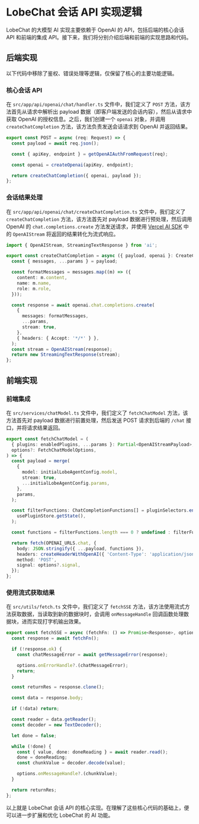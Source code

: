 # LobeChat 会话 API 实现逻辑

LobeChat 的大模型 AI 实现主要依赖于 OpenAI 的 API，包括后端的核心会话 API 和前端的集成 API。接下来，我们将分别介绍后端和前端的实现思路和代码。

## 后端实现

以下代码中移除了鉴权、错误处理等逻辑，仅保留了核心的主要功能逻辑。

### 核心会话 API

在 `src/app/api/openai/chat/handler.ts` 文件中，我们定义了 `POST` 方法，该方法首先从请求中解析出 payload 数据（即客户端发送的会话内容），然后从请求中获取 OpenAI 的授权信息。之后，我们创建一个 `openai` 对象，并调用 `createChatCompletion` 方法，该方法负责发送会话请求到 OpenAI 并返回结果。

```ts
export const POST = async (req: Request) => {
  const payload = await req.json();

  const { apiKey, endpoint } = getOpenAIAuthFromRequest(req);

  const openai = createOpenai(apiKey, endpoint);

  return createChatCompletion({ openai, payload });
};
```

### 会话结果处理

在 `src/app/api/openai/chat/createChatCompletion.ts` 文件中，我们定义了 `createChatCompletion` 方法，该方法首先对 payload 数据进行预处理，然后调用 OpenAI 的 `chat.completions.create` 方法发送请求，并使用 [Vercel AI SDK](https://sdk.vercel.ai/docs) 中的 `OpenAIStream` 将返回的结果转化为流式响应。

```ts
import { OpenAIStream, StreamingTextResponse } from 'ai';

export const createChatCompletion = async ({ payload, openai }: CreateChatCompletionOptions) => {
  const { messages, ...params } = payload;

  const formatMessages = messages.map((m) => ({
    content: m.content,
    name: m.name,
    role: m.role,
  }));

  const response = await openai.chat.completions.create(
    {
      messages: formatMessages,
      ...params,
      stream: true,
    },
    { headers: { Accept: '*/*' } },
  );
  const stream = OpenAIStream(response);
  return new StreamingTextResponse(stream);
};
```

## 前端实现

### 前端集成

在 `src/services/chatModel.ts` 文件中，我们定义了 `fetchChatModel` 方法，该方法首先对 payload 数据进行前置处理，然后发送 POST 请求到后端的 `/chat` 接口，并将请求结果返回。

```ts
export const fetchChatModel = (
  { plugins: enabledPlugins, ...params }: Partial<OpenAIStreamPayload>,
  options?: FetchChatModelOptions,
) => {
  const payload = merge(
    {
      model: initialLobeAgentConfig.model,
      stream: true,
      ...initialLobeAgentConfig.params,
    },
    params,
  );

  const filterFunctions: ChatCompletionFunctions[] = pluginSelectors.enabledSchema(enabledPlugins)(
    usePluginStore.getState(),
  );

  const functions = filterFunctions.length === 0 ? undefined : filterFunctions;

  return fetch(OPENAI_URLS.chat, {
    body: JSON.stringify({ ...payload, functions }),
    headers: createHeaderWithOpenAI({ 'Content-Type': 'application/json' }),
    method: 'POST',
    signal: options?.signal,
  });
};
```

### 使用流式获取结果

在 `src/utils/fetch.ts` 文件中，我们定义了 `fetchSSE` 方法，该方法使用流式方法获取数据，当读取到新的数据块时，会调用 `onMessageHandle` 回调函数处理数据块，进而实现打字机输出效果。

```ts
export const fetchSSE = async (fetchFn: () => Promise<Response>, options: FetchSSEOptions = {}) => {
  const response = await fetchFn();

  if (!response.ok) {
    const chatMessageError = await getMessageError(response);

    options.onErrorHandle?.(chatMessageError);
    return;
  }

  const returnRes = response.clone();

  const data = response.body;

  if (!data) return;

  const reader = data.getReader();
  const decoder = new TextDecoder();

  let done = false;

  while (!done) {
    const { value, done: doneReading } = await reader.read();
    done = doneReading;
    const chunkValue = decoder.decode(value);

    options.onMessageHandle?.(chunkValue);
  }

  return returnRes;
};
```

以上就是 LobeChat 会话 API 的核心实现。在理解了这些核心代码的基础上，便可以进一步扩展和优化 LobeChat 的 AI 功能。
